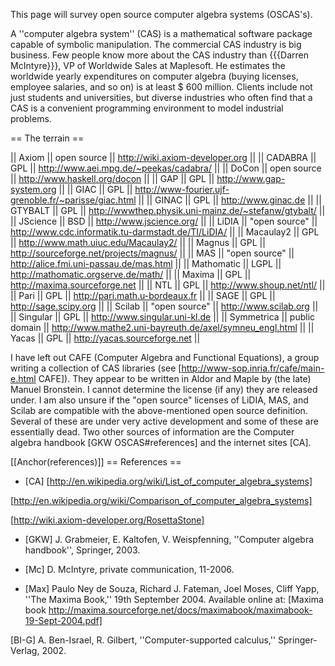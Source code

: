 This page will survey open source computer algebra systems (OSCAS's).


A ''computer algebra system'' (CAS) is a mathematical software package capable of symbolic manipulation. 
The commercial CAS industry is big business. Few people know more about the CAS industry than
{{{Darren McIntyre}}}, VP of Worldwide Sales at Maplesoft. He estimates the worldwide yearly expenditures on computer algebra (buying licenses, employee salaries, and so on) is at least $ 600 million. Clients include not just students and universities, but diverse industries who often find that a CAS is a convenient programming environment to model industrial problems.


== The terrain ==

|| Axiom   || open source    || http://wiki.axiom-developer.org ||
|| CADABRA  || GPL  || http://www.aei.mpg.de/~peekas/cadabra/ ||
|| DoCon   || open source    || http://www.haskell.org/docon ||
|| GAP     || GPL   || http://www.gap-system.org ||
|| GIAC  || GPL  || http://www-fourier.ujf-grenoble.fr/~parisse/giac.html ||
|| GINAC  || GPL   ||  http://www.ginac.de ||
|| GTYBALT || GPL || http://wwwthep.physik.uni-mainz.de/~stefanw/gtybalt/ ||
|| JScience || BSD || http://www.jscience.org/ ||
|| LiDIA || "open source" || http://www.cdc.informatik.tu-darmstadt.de/TI/LiDIA/ ||
|| Macaulay2  ||  GPL ||  http://www.math.uiuc.edu/Macaulay2/ ||
|| Magnus  ||   GPL   ||   http://sourceforge.net/projects/magnus/ ||
|| MAS  || "open source"  || http://alice.fmi.uni-passau.de/mas.html ||
|| Mathomatic  ||  LGPL  || http://mathomatic.orgserve.de/math/ ||
|| Maxima  ||   GPL   || http://maxima.sourceforge.net ||
|| NTL   ||  GPL    || http://www.shoup.net/ntl/ ||
|| Pari    || GPL    || http://pari.math.u-bordeaux.fr ||
|| SAGE  ||  GPL  || http://sage.scipy.org ||
|| Scilab  ||  "open source"  || http://www.scilab.org ||
|| Singular  ||  GPL  || http://www.singular.uni-kl.de ||
|| Symmetrica  ||  public domain  || http://www.mathe2.uni-bayreuth.de/axel/symneu_engl.html ||
|| Yacas   ||   GPL     || http://yacas.sourceforge.net ||

I have left out CAFE (Computer Algebra and Functional Equations), 
a group writing a collection of CAS libraries 
(see  [http://www-sop.inria.fr/cafe/main-e.html CAFE]).
They appear to be written in Aldor and Maple by (the late)
Manuel Bronstein. I cannot determine the license (if any) 
they are released under. I am also unsure if the 
"open source" licenses of LiDIA, MAS, and Scilab are compatible with the
above-mentioned open source definition.
Several of these are under very active development and some of these
are essentially dead. Two other sources of information are
the Computer algebra handbook [GKW OSCAS#references] and the internet sites
[CA].

[[Anchor(references)]]
== References ==
 * [CA] [http://en.wikipedia.org/wiki/List_of_computer_algebra_systems]

[http://en.wikipedia.org/wiki/Comparison_of_computer_algebra_systems]

[http://wiki.axiom-developer.org/RosettaStone]

 * [GKW] J. Grabmeier, E. Kaltofen, V. Weispfenning, ''Computer algebra handbook'', Springer, 2003.

 * [Mc] D. McIntyre, private communication, 11-2006.

 * [Max] Paulo Ney de Souza, Richard J. Fateman, Joel Moses, Cliff Yapp, ''The Maxima Book,''
19th September 2004. Available online at:
[Maxima book http://maxima.sourceforge.net/docs/maximabook/maximabook-19-Sept-2004.pdf]

[BI-G] A. Ben-Israel, R. Gilbert, ''Computer-supported calculus,'' Springer-Verlag, 2002.
